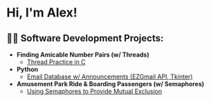 <h1>Hi, I'm Alex!</h1>

<h2>👨‍💻 Software Development Projects:</h2>

- <b>Finding Amicable Number Pairs (w/ Threads)</b>
  - [Thread Practice in C](https://github.com/joshmadakor1/Algorithms-Practice)
- <b>Python</b>
  - [Email Database w/ Announcements (EZGmail API, Tkinter)](https://github.com/joshmadakor1/Package-Delivery-Pathfinding-Algorithm)
- <b>Amusement Park Ride & Boarding Passengers (w/ Semaphores)</b>
  - [Using Semaphores to Provide Mutual Exclusion](https://github.com/joshmadakor1/Sentinel-Lab)

<!--
**axelauda/axelauda** is a ✨ _special_ ✨ repository because its `README.md` (this file) appears on your GitHub profile.

Here are some ideas to get you started:

- 🔭 I’m currently working on ...
- 🌱 I’m currently learning ...
- 👯 I’m looking to collaborate on ...
- 🤔 I’m looking for help with ...
- 💬 Ask me about ...
- 📫 How to reach me: ...
- 😄 Pronouns: ...
- ⚡ Fun fact: ...
-->
